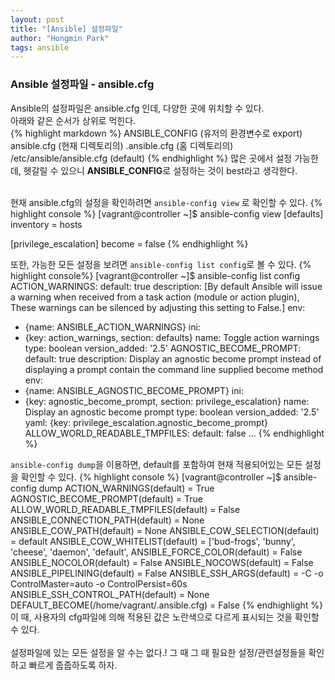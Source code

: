 ```yaml
---
layout: post
title: "[Ansible] 설정파일"
author: "Hongmin Park"
tags: ansible
---
```


### Ansible 설정파일 - ansible.cfg
Ansible의 설정파일은 ansible.cfg 인데, 다양한 곳에 위치할 수 있다. <br>
아래와 같은 순서가 상위로 먹힌다.<br>
{% highlight markdown %}
ANSIBLE_CONFIG (유저의 환경변수로 export)
ansible.cfg (현재 디렉토리의)
.ansible.cfg (홈 디렉토리의)
/etc/ansible/ansible.cfg (default)
{% endhighlight %}
많은 곳에서 설정 가능한데, 헷갈릴 수 있으니 **ANSIBLE_CONFIG**로 설정하는 것이 best라고 생각한다. <br><br>

현재 ansible.cfg의 설정을 확인하려면 `ansible-config view` 로 확인할 수 있다. 
{% highlight console %}
[vagrant@controller ~]$ ansible-config view
[defaults]
inventory = hosts

[privilege_escalation]
become = false
{% endhighlight %}

또한, 가능한 모든 설정을 보려면 `ansible-config list config`로 볼 수 있다.
{% highlight console%}
[vagrant@controller ~]$ ansible-config list config
ACTION_WARNINGS:
  default: true
  description: [By default Ansible will issue a warning when received from a task
      action (module or action plugin), These warnings can be silenced by adjusting
      this setting to False.]
  env:
  - {name: ANSIBLE_ACTION_WARNINGS}
  ini:
  - {key: action_warnings, section: defaults}
  name: Toggle action warnings
  type: boolean
  version_added: '2.5'
AGNOSTIC_BECOME_PROMPT:
  default: true
  description: Display an agnostic become prompt instead of displaying a prompt contain
    the command line supplied become method
  env:
  - {name: ANSIBLE_AGNOSTIC_BECOME_PROMPT}
  ini:
  - {key: agnostic_become_prompt, section: privilege_escalation}
  name: Display an agnostic become prompt
  type: boolean
  version_added: '2.5'
  yaml: {key: privilege_escalation.agnostic_become_prompt}
ALLOW_WORLD_READABLE_TMPFILES:
  default: false
  ...
{% endhighlight %}

`ansible-config dump`을 이용하면, default를 포함하여 현재 적용되어있는 모든 설정을 확인할 수 있다.
{% highlight console %}
[vagrant@controller ~]$ ansible-config dump
ACTION_WARNINGS(default) = True
AGNOSTIC_BECOME_PROMPT(default) = True
ALLOW_WORLD_READABLE_TMPFILES(default) = False
ANSIBLE_CONNECTION_PATH(default) = None
ANSIBLE_COW_PATH(default) = None
ANSIBLE_COW_SELECTION(default) = default
ANSIBLE_COW_WHITELIST(default) = ['bud-frogs', 'bunny', 'cheese', 'daemon', 'default',
ANSIBLE_FORCE_COLOR(default) = False
ANSIBLE_NOCOLOR(default) = False
ANSIBLE_NOCOWS(default) = False
ANSIBLE_PIPELINING(default) = False
ANSIBLE_SSH_ARGS(default) = -C -o ControlMaster=auto -o ControlPersist=60s
ANSIBLE_SSH_CONTROL_PATH(default) = None
DEFAULT_BECOME(/home/vagrant/.ansible.cfg) = False
{% endhighlight %}
이 때, 사용자의 cfg파일에 의해 적용된 값은 노란색으로 다르게 표시되는 것을 확인할 수 있다.<br><br>
설정파일에 있는 모든 설정을 알 수는 없다.! 그 때 그 때 필요한 설정/관련설정들을 확인하고 빠르게 줍줍하도록 하자.
